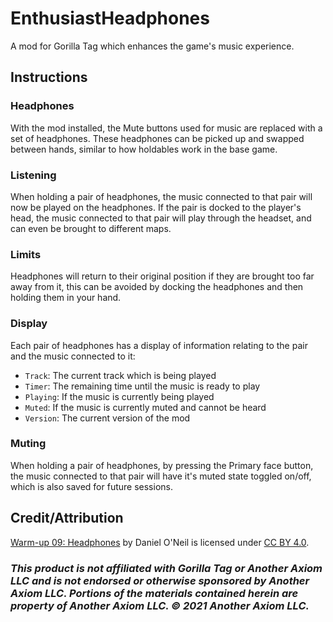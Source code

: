 # EnthusiastHeadphones
A mod for Gorilla Tag which enhances the game's music experience.

## Instructions
### Headphones
With the mod installed, the Mute buttons used for music are replaced with a set of headphones. These headphones can be picked up and swapped between hands, similar to how holdables work in the base game.
### Listening
When holding a pair of headphones, the music connected to that pair will now be played on the headphones. If the pair is docked to the player's head, the music connected to that pair will play through the headset, and can even be brought to different maps.
### Limits
Headphones will return to their original position if they are brought too far away from it, this can be avoided by docking the headphones and then holding them in your hand.
### Display
Each pair of headphones has a display of information relating to the pair and the music connected to it:
- ``Track``: The current track which is being played
- ``Timer``: The remaining time until the music is ready to play
- ``Playing``: If the music is currently being played
- ``Muted``: If the music is currently muted and cannot be heard
- ``Version``: The current version of the mod
### Muting
When holding a pair of headphones, by pressing the Primary face button, the music connected to that pair will have it's muted state toggled on/off, which is also saved for future sessions.
## Credit/Attribution
[Warm-up 09: Headphones](https://skfb.ly/6FNWB) by Daniel O'Neil is licensed under [CC BY 4.0](https://creativecommons.org/licenses/by/4.0/).

### <i>This product is not affiliated with Gorilla Tag or Another Axiom LLC and is not endorsed or otherwise sponsored by Another Axiom LLC. Portions of the materials contained herein are property of Another Axiom LLC. © 2021 Another Axiom LLC.</i>
